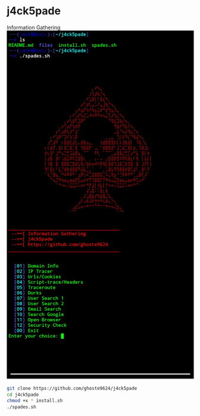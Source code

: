 # j4ck5pade
Information Gathering 
![alt text](https://github.com/ghoste9624/j4ck5pade/blob/main/files%2FScreenshot_20250420-200656_Termux.jpg)
```bash
git clone https://github.com/ghoste9624/j4ck5pade
cd j4ck5pade
chmod +x * install.sh
./spades.sh
```
